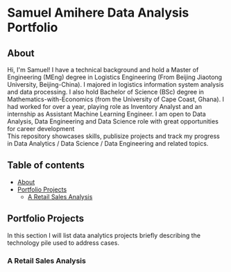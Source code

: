 # Samuel Amihere Data Analysis Portfolio
## About
Hi, I'm Samuel! I have a technical background and hold a Master of Engineering (MEng) degree in Logistics Engineering (From Beijing Jiaotong University, Beijing-China). I majored in logistics information system analysis and data processing. I also hold Bachelor of Science (BSc) degree in Mathematics-with-Economics (from the University of Cape Coast, Ghana). I had worked for over a year, playing role as Inventory Analyst and an internship as Assistant Machine Learning Engineer. I am open to Data Analysis, Data Engineering and Data Science role with great opportunities for career development
<br>
This repository showcases skills, publisize projects and track my progress in Data Analytics / Data Science / Data Engineering and related topics.
<br>

## Table of contents
- [About](#about)
- [Portfolio Projects](#portfolio-projects)
	+ [A Retail Sales Analysis](#retail-sales-analysis)



## Portfolio Projects
In this section I will list data analytics projects briefly describing the technology pile used to address cases.

### A Retail Sales Analysis

